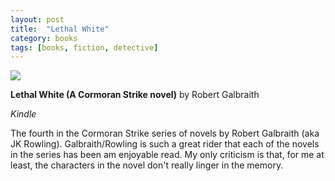 ```yaml
---
layout: post
title:  "Lethal White"
category: books
tags: [books, fiction, detective]
---
```


<a target="_blank"  href="https://www.amazon.com/gp/product/0316422738/ref=as_li_tl?ie=UTF8&camp=1789&creative=9325&creativeASIN=0316422738&linkCode=as2&tag=42models-20&linkId=2e3d3a02d67ac3d43380182bdd43384c"><img border="0" src="//ws-na.amazon-adsystem.com/widgets/q?_encoding=UTF8&MarketPlace=US&ASIN=0316422738&ServiceVersion=20070822&ID=AsinImage&WS=1&Format=_SL250_&tag=42models-20" ></a><img src="//ir-na.amazon-adsystem.com/e/ir?t=42models-20&l=am2&o=1&a=0316422738" width="1" height="1" border="0" alt="" style="border:none !important; margin:0px !important;" />

**Lethal White (A Cormoran Strike novel)** by Robert Galbraith

*Kindle*

The fourth in the Cormoran Strike series of novels by Robert Galbraith (aka JK Rowling). Galbraith/Rowling is such a great rider that each of the novels in the series has been am enjoyable read. My only criticism is that, for me at least, the characters in the novel don't really linger in the memory. 